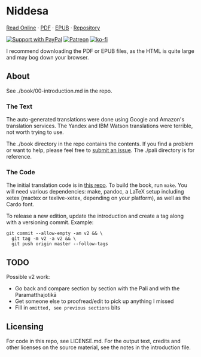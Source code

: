 # Niddesa

[Read Online](https://zacanger.com/niddesa/assets/niddesa.html) &middot;
[PDF](https://zacanger.com/niddesa/assets/niddesa.pdf) &middot;
[EPUB](https://zacanger.com/niddesa/assets/niddesa.epub) &middot;
[Repository](https://github.com/zacanger/niddesa)

[![Support with PayPal](https://img.shields.io/badge/paypal-donate-yellow.png)](https://paypal.me/zacanger)
[![Patreon](https://img.shields.io/badge/patreon-donate-yellow.svg)](https://www.patreon.com/zacanger)
[![ko-fi](https://img.shields.io/badge/donate-KoFi-yellow.svg)](https://ko-fi.com/U7U2110VB)

I recommend downloading the PDF or EPUB files, as the HTML is quite large and
may bog down your browser.

## About

See ./book/00-introduction.md in the repo.

### The Text

The auto-generated translations were done using Google and Amazon's translation
services. The Yandex and IBM Watson translations were terrible, not worth trying
to use.

The ./book directory in the repo contains the contents. If you find a problem or want to help, please feel
free to [submit an
issue](https://github.com/zacanger/niddesa/issues?q=is%3Aissue+is%3Aopen+sort%3Aupdated-desc).
The ./pali directory is for reference.

### The Code

The initial translation code is in [this
repo](https://github.com/zacanger/translate-batches). To build the book, run
`make`. You will need various dependencies: make, pandoc, a LaTeX setup
including xetex (mactex or texlive-xetex, depending on your platform), as well
as the Cardo font.

To release a new edition, update the introduction and create a tag along with a
versioning commit. Example:

```
git commit --allow-empty -am v2 && \
  git tag -m v2 -a v2 && \
  git push origin master --follow-tags
```

## TODO

Possible v2 work:
* Go back and compare section by section with the Pali and with the Paramatthajotikā
* Get someone else to proofread/edit to pick up anything I missed
* Fill in `omitted, see previous sections` bits

## Licensing

For code in this repo, see LICENSE.md.
For the output text, credits and other licenses on the source material, see the
notes in the introduction file.
